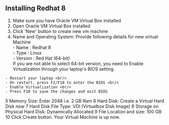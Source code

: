 ## Installing Redhat 8

  1. Make sure you have Oracle VM Virtual Box installed
  2. Open Oracle VM Virtual Box installed
  3. Click 'New' button to create new vm machine
  4. Name and Operating System: Provide following details for new virtual Machine <br/>
    - Name : Redhat 8 <br/>
    - Type : Linux <br/>
    - Version : Red Hat (64-bit) <br/>
    If you are not able to select 64-bit version, you need to Enable Virtualization through your laptop's BIOS setting.
  
    - Restart your laptop <br/>
    - On restart, press F2/F10 to enter the BIOS <br/>
    - Enable Virtualization <br/>
    - Press F10 to save the changes and exit BIOS
  
5 Memory Size: Enter 2048 i.e. 2 GB Ram
6 Hard Disk: Create a Virtual Hard Disk now
7 Hard Disk File Type: VDI (Virtualbox Disk Image)
8 Storage on Physical Hard Disk: Dynamically Allocated
9 File Location and size: 100 GB
10 Click Create button. Your Virtual Machine is up now.
